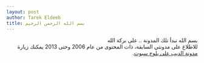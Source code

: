 ```yaml
---
layout: post
author: Tarek Eldeeb
title: بسم الله الرحمن الرحيم
---
```


<div dir="rtl">
بسم الله نبدأ تلك المدونة .. على بركة الله
<br>
للاطلاع على مدونتي السابقة، ذات المحتوى من عام 2006 وحتى 2013 يمكنك زيارة
<a href="http://eldeebs.blogspot.com">مدونة الديب على بلوج سبوت</a>.
<div>